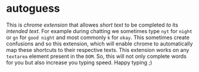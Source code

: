 autoguess
=========
This is *chrome extension* that allowes *short text* to be completed *to* its *intended text*. 
For example during chatting we sometimes type `nyt` for `night` or `gn` for `good night` and most commonly `k` for `okay`. 
This sometimes create confusions and so this extension, which will enable chrome to automatically map these shortcuts to their respective texts. 
This extension works on any `textarea` element present in the `DOM`. So, this will not only complete 
words for you but also increase you typing speed. 
Happy typing ;)
